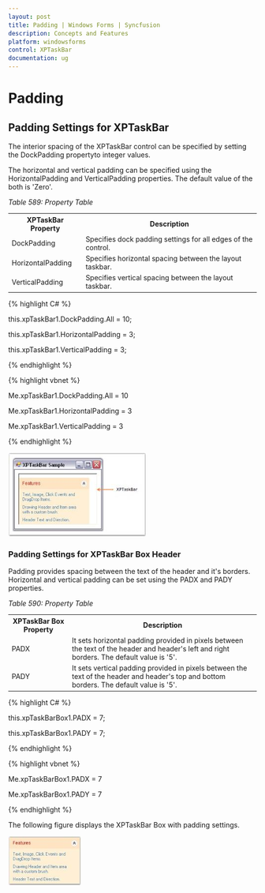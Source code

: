 ```yaml
---
layout: post
title: Padding | Windows Forms | Syncfusion
description: Concepts and Features
platform: windowsforms
control: XPTaskBar
documentation: ug
--- 
```

# Padding

## Padding Settings for XPTaskBar

The interior spacing of the XPTaskBar control can be specified by setting the DockPadding propertyto integer values.

The horizontal and vertical padding can be specified using the HorizontalPadding and VerticalPadding properties. The default value of the both is 'Zero'.

_Table 589: Property Table_

<table>
<tr>
<th>
XPTaskBar Property</th><th>
Description</th></tr>
<tr>
<td>
DockPadding</td><td>
Specifies dock padding settings for all edges of the control.</td></tr>
<tr>
<td>
HorizontalPadding</td><td>
Specifies horizontal spacing between the layout taskbar.</td></tr>
<tr>
<td>
VerticalPadding</td><td>
Specifies vertical spacing between the layout taskbar.</td></tr>
</table>


{% highlight C# %}  

this.xpTaskBar1.DockPadding.All = 10;

this.xpTaskBar1.HorizontalPadding = 3;

this.xpTaskBar1.VerticalPadding = 3;

{% endhighlight %}



{% highlight vbnet %} 

Me.xpTaskBar1.DockPadding.All = 10

Me.xpTaskBar1.HorizontalPadding = 3

Me.xpTaskBar1.VerticalPadding = 3

{% endhighlight %}



 ![](Overview_images/Overview_img113.jpeg) 

### Padding Settings for XPTaskBar Box Header

Padding provides spacing between the text of the header and it's borders. Horizontal and vertical padding can be set using the PADX and PADY properties.

_Table 590: Property Table_

<table>
<tr>
<th>
XPTaskBar Box Property</th><th>
Description</th></tr>
<tr>
<td>
PADX</td><td>
It sets horizontal padding provided in pixels between the text of the header and header's left and right borders. The default value is '5'.</td></tr>
<tr>
<td>
PADY</td><td>
It sets vertical padding provided in pixels between the text of the header and header's top and bottom borders. The default value is '5'.</td></tr>
</table>


{% highlight C# %}  

this.xpTaskBarBox1.PADX = 7;

this.xpTaskBarBox1.PADY = 7;

{% endhighlight %}



{% highlight vbnet %} 

Me.xpTaskBarBox1.PADX = 7

Me.xpTaskBarBox1.PADY = 7

{% endhighlight %}



The following figure displays the XPTaskBar Box with padding settings.

 ![](Overview_images/Overview_img114.jpeg) 
